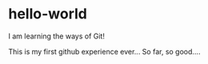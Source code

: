 # hello-world
I am learning the ways of Git!

This is my first github experience ever... So far, so good....
